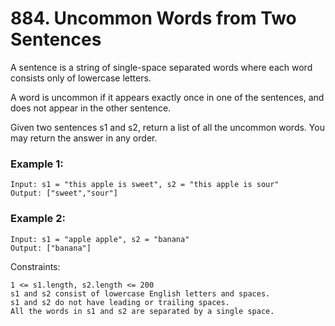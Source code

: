 # 884. Uncommon Words from Two Sentences


A sentence is a string of single-space separated words where each word consists only of lowercase letters.

A word is uncommon if it appears exactly once in one of the sentences, and does not appear in the other sentence.

Given two sentences s1 and s2, return a list of all the uncommon words. You may return the answer in any order.



### Example 1:
```
Input: s1 = "this apple is sweet", s2 = "this apple is sour"
Output: ["sweet","sour"]
```

### Example 2:
```
Input: s1 = "apple apple", s2 = "banana"
Output: ["banana"]
 ```

Constraints:
```
1 <= s1.length, s2.length <= 200
s1 and s2 consist of lowercase English letters and spaces.
s1 and s2 do not have leading or trailing spaces.
All the words in s1 and s2 are separated by a single space.
```